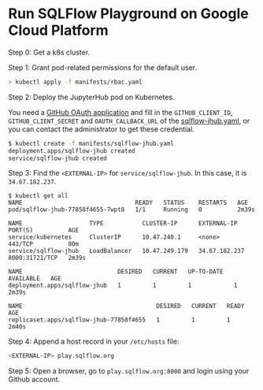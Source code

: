 # Run SQLFlow Playground on Google Cloud Platform

Step 0: Get a k8s cluster.

Step 1: Grant pod-related permissions for the default user.

``` bash
> kubectl apply -f manifests/rbac.yaml
```

Step 2: Deploy the JupyterHub pod on Kubernetes.

You need a [GitHub OAuth application](https://github.com/settings/applications/new) and fill
in the `GITHUB_CLIENT_ID`, `GITHUB_CLIENT_SECRET` and `OAUTH_CALLBACK_URL` of the [sqlflow-jhub.yaml](/manifests/sqlflow-jhub.yaml), or you can contact the administrator to get these credential.

``` bash
$ kubectl create -f manifests/sqlflow-jhub.yaml
deployment.apps/sqlflow-jhub created
service/sqlflow-jhub created
```

Step 3: Find the `<EXTERNAL-IP>` for `service/sqlflow-jhub`. In this case, it is `34.67.182.237`.

```
$ kubectl get all
NAME                                READY   STATUS    RESTARTS   AGE
pod/sqlflow-jhub-77858f4655-7wpt8   1/1     Running   0          2m39s

NAME                   TYPE           CLUSTER-IP      EXTERNAL-IP     PORT(S)          AGE
service/kubernetes     ClusterIP      10.47.240.1     <none>          443/TCP          80m
service/sqlflow-jhub   LoadBalancer   10.47.249.179   34.67.182.237   8000:31721/TCP   2m39s

NAME                           DESIRED   CURRENT   UP-TO-DATE   AVAILABLE   AGE
deployment.apps/sqlflow-jhub   1         1         1            1           2m39s

NAME                                      DESIRED   CURRENT   READY   AGE
replicaset.apps/sqlflow-jhub-77858f4655   1         1         1       2m40s
```

Step 4: Append a host record in your `/etc/hosts` file:

``` bash
<EXTERNAL-IP> play.sqlflow.org
```

Step 5: Open a browser, go to `play.sqlflow.org:8000` and login using your Github account.
